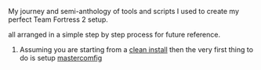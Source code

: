 My journey and semi-anthology of tools and scripts I used to create my perfect Team Fortress 2 setup.

all arranged in a simple step by step process for future reference.

1. Assuming you are starting from a [clean install](https://docs.mastercomfig.com/en/latest/setup/clean_up/) then the very first thing to do is setup [mastercomfig](https://docs.mastercomfig.com/en/latest/)

